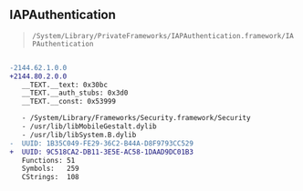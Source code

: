 ## IAPAuthentication

> `/System/Library/PrivateFrameworks/IAPAuthentication.framework/IAPAuthentication`

```diff

-2144.62.1.0.0
+2144.80.2.0.0
   __TEXT.__text: 0x30bc
   __TEXT.__auth_stubs: 0x3d0
   __TEXT.__const: 0x53999

   - /System/Library/Frameworks/Security.framework/Security
   - /usr/lib/libMobileGestalt.dylib
   - /usr/lib/libSystem.B.dylib
-  UUID: 1B35C049-FE29-36C2-B44A-D8F9793CC529
+  UUID: 9C518CA2-DB11-3E5E-AC58-1DAAD9DC01B3
   Functions: 51
   Symbols:   259
   CStrings:  108

```
